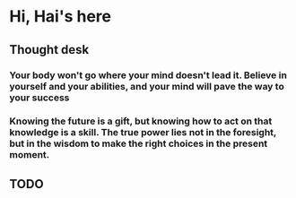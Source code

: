 # Hi, Hai's here

## Thought desk
### Your body won't go where your mind doesn't lead it. Believe in yourself and your abilities, and your mind will pave the way to your success
### Knowing the future is a gift, but knowing how to act on that knowledge is a skill. The true power lies not in the foresight, but in the wisdom to make the right choices in the present moment.
## TODO





